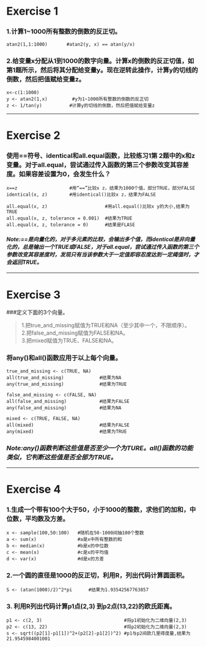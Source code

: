 # Exercise 1
### 1.计算1~1000所有整数的倒数的反正切。
```
atan2(1,1:1000)       #atan2(y, x) == atan(y/x)
```
### 2.给变量x分配从1到1000的数字向量。计算x的倒数的反正切值，如第1题所示，然后将其分配给变量y。现在逆转此操作，计算y的切线的倒数，然后把值赋给变量z。
```
x<-c(1:1000)
y <- atan2(1,x)         #y为1~1000所有整数的倒数的反正切
z <- 1/tan(y)          #计算y的切线的倒数，然后把值赋给变量z
```
------------------------------------------------------------------
# Exercise 2
### 使用==符号、identical和all.equal函数，比较练习1第 2题中的x和z变量。对于all.equal，尝试通过传入函数的第三个参数改变其容差度。如果容差设置为0，会发生什么？
```
x==z                   #用“==”比较x z，结果为1000个值，部分TRUE，部分FALSE
identical(x, z)        #用identical()比较x z，结果为FALSE

all.equal(x, z)                     #用all.equal()比较x y的大小,结果为TRUE
all.equal(x, z, tolerance = 0.001)  #结果为TRUE
all.equal(x, z, tolerance = 0)      #结果是FLASE
```
#### *Note:==是向量化的，对于多元素的比较，会输出多个值，而identical是非向量化的，总是输出一个TRUE或FALSE，对于all.equal，尝试通过传入函数的第三个参数改变其容差度时，发现只有当该参数大于一定值即容忍度达到一定阈值时，才会返回TRUE。*
-----------------------------------------------------------------------------------
# Exercise 3
###定义下面的3个向量。
> 1.把true_and_missing赋值为TRUE和NA（至少其中一个，不限顺序）。\
> 2.把false_and_missing赋值为FALSE和NA。\
> 3.把mixed赋值为TRUE、FALSE和NA。 
### 将any()和all()函数应用于以上每个向量。
```
true_and_missing <- c(TRUE, NA)
all(true_and_missing)             #结果为NA
any(true_and_missing)             #结果为TRUE

false_and_missing <- c(FALSE, NA)
all(false_and_missing)            #结果为FALSE
any(false_and_missing)            #结果为NA

mixed <- c(TRUE, FALSE, NA)
all(mixed)                        #结果为FALSE
any(mixed)                        #结果为TRUE
```
### *Note:any()函数判断这些值是否至少一个为TURE。all()函数的功能类似，它判断这些值是否全部为TRUE。*
--------------------------------------------------
# Exercise 4
### 1.生成一个带有100个大于50，小于1000的整数，求他们的加和，中位数，平均数及方差。
```
x <- sample(100,50:100)   #随机在50-1000间抽100个整数
a <- sum(x)               #a是x中所有整数的和
b <- median(x)            #b是x的中位数
c <- mean(x)              #c是x的平均值
d <- var(x)               #d是x的方差
```
### 2.一个圆的直径是1000的反正切，利用R，列出代码计算圆面积。
`S <- (atan(1000)/2)^2*pi      #结果为1.93542567763857`
### 3. 利用R列出代码计算p1点(2,3) 到p2点(13,22)的欧氏距离。
```
p1 <- c(2, 3)                              #将p1初始化为二维向量(2,3)
p2 <- c(13, 22)                            #将p2初始化为二维向量(2,3)
s <- sqrt((p2[1]-p1[1])^2+(p2[2]-p1[2])^2) #p1与p2间欧几里得度量,结果为21.9545984001001
```
